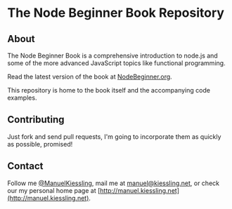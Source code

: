 # The Node Beginner Book Repository

## About

The Node Beginner Book is a comprehensive introduction to node.js and some of the more advanced JavaScript topics like functional programming.

Read the latest version of the book at [NodeBeginner.org](http://nodebeginner.org).

This repository is home to the book itself and the accompanying code examples.


## Contributing

Just fork and send pull requests, I'm going to incorporate them as quickly as possible, promised!


## Contact

Follow me [@ManuelKiessling](http://twitter.com/manuelkiessling), mail me at [manuel@kiessling.net](mailto:manuel@kiessling.net), or check our my personal home page at [http://manuel.kiessling.net](http://manuel.kiessling.net).
